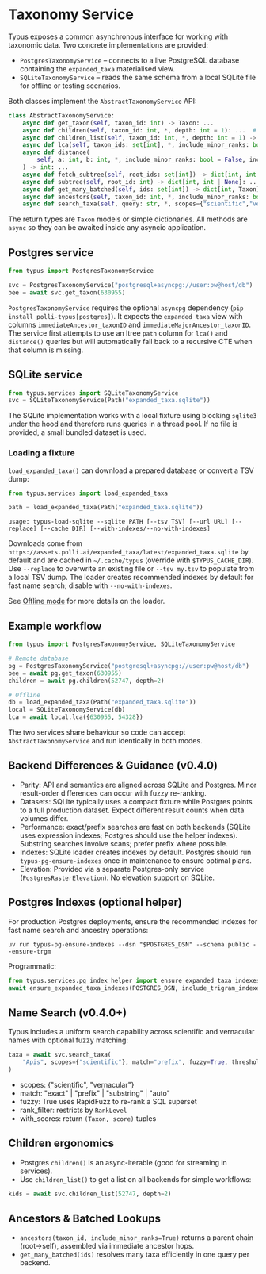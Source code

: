 # Taxonomy Service

Typus exposes a common asynchronous interface for working with taxonomic data. Two concrete implementations are provided:

* `PostgresTaxonomyService` – connects to a live PostgreSQL database containing the `expanded_taxa` materialised view.
* `SQLiteTaxonomyService` – reads the same schema from a local SQLite file for offline or testing scenarios.

Both classes implement the `AbstractTaxonomyService` API:

```python
class AbstractTaxonomyService:
    async def get_taxon(self, taxon_id: int) -> Taxon: ...
    async def children(self, taxon_id: int, *, depth: int = 1): ...  # async-iterable on Postgres
    async def children_list(self, taxon_id: int, *, depth: int = 1) -> list[Taxon]: ...
    async def lca(self, taxon_ids: set[int], *, include_minor_ranks: bool = False) -> Taxon: ...
    async def distance(
        self, a: int, b: int, *, include_minor_ranks: bool = False, inclusive: bool = False
    ) -> int: ...
    async def fetch_subtree(self, root_ids: set[int]) -> dict[int, int | None]: ...
    async def subtree(self, root_id: int) -> dict[int, int | None]: ...
    async def get_many_batched(self, ids: set[int]) -> dict[int, Taxon]: ...
    async def ancestors(self, taxon_id: int, *, include_minor_ranks: bool = True) -> list[int]: ...
    async def search_taxa(self, query: str, *, scopes={"scientific","vernacular"}, match="auto", fuzzy=True, threshold=0.8, limit=20, rank_filter=None, with_scores=False): ...
```

The return types are `Taxon` models or simple dictionaries. All methods are `async` so they can be awaited inside any asyncio application.

## Postgres service

```python
from typus import PostgresTaxonomyService

svc = PostgresTaxonomyService("postgresql+asyncpg://user:pw@host/db")
bee = await svc.get_taxon(630955)
```

`PostgresTaxonomyService` requires the optional `asyncpg` dependency (`pip install polli-typus[postgres]`). It expects the `expanded_taxa` view with columns `immediateAncestor_taxonID` and `immediateMajorAncestor_taxonID`. The service first attempts to use an ltree `path` column for `lca()` and `distance()` queries but will automatically fall back to a recursive CTE when that column is missing.

## SQLite service

```python
from typus.services import SQLiteTaxonomyService
svc = SQLiteTaxonomyService(Path("expanded_taxa.sqlite"))
```

The SQLite implementation works with a local fixture using blocking `sqlite3` under the hood and therefore runs queries in a thread pool. If no file is provided, a small bundled dataset is used.

### Loading a fixture

`load_expanded_taxa()` can download a prepared database or convert a TSV dump:

```python
from typus.services import load_expanded_taxa

path = load_expanded_taxa(Path("expanded_taxa.sqlite"))
```

```
usage: typus-load-sqlite --sqlite PATH [--tsv TSV] [--url URL] [--replace] [--cache DIR] [--with-indexes/--no-with-indexes]
```

Downloads come from `https://assets.polli.ai/expanded_taxa/latest/expanded_taxa.sqlite` by default and are cached in `~/.cache/typus` (override with `$TYPUS_CACHE_DIR`). Use `--replace` to overwrite an existing file or `--tsv my.tsv` to populate from a local TSV dump. The loader creates recommended indexes by default for fast name search; disable with `--no-with-indexes`.

See [Offline mode](offline_mode.md) for more details on the loader.

## Example workflow

```python
from typus import PostgresTaxonomyService, SQLiteTaxonomyService

# Remote database
pg = PostgresTaxonomyService("postgresql+asyncpg://user:pw@host/db")
bee = await pg.get_taxon(630955)
children = await pg.children(52747, depth=2)

# Offline
db = load_expanded_taxa(Path("expanded_taxa.sqlite"))
local = SQLiteTaxonomyService(db)
lca = await local.lca({630955, 54328})
```

The two services share behaviour so code can accept `AbstractTaxonomyService` and run identically in both modes.

## Backend Differences & Guidance (v0.4.0)

- Parity: API and semantics are aligned across SQLite and Postgres. Minor result-order differences can occur with fuzzy re-ranking.
- Datasets: SQLite typically uses a compact fixture while Postgres points to a full production dataset. Expect different result counts when data volumes differ.
- Performance: exact/prefix searches are fast on both backends (SQLite uses expression indexes; Postgres should use the helper indexes). Substring searches involve scans; prefer prefix where possible.
- Indexes: SQLite loader creates indexes by default. Postgres should run `typus-pg-ensure-indexes` once in maintenance to ensure optimal plans.
- Elevation: Provided via a separate Postgres-only service (`PostgresRasterElevation`). No elevation support on SQLite.

## Postgres Indexes (optional helper)

For production Postgres deployments, ensure the recommended indexes for fast name search and ancestry operations:

```
uv run typus-pg-ensure-indexes --dsn "$POSTGRES_DSN" --schema public --ensure-trgm
```

Programmatic:

```python
from typus.services.pg_index_helper import ensure_expanded_taxa_indexes
await ensure_expanded_taxa_indexes(POSTGRES_DSN, include_trigram_indexes=True, ensure_pg_trgm_extension=False)
```

## Name Search (v0.4.0+)

Typus includes a uniform search capability across scientific and vernacular names with optional fuzzy matching:

```python
taxa = await svc.search_taxa(
    "Apis", scopes={"scientific"}, match="prefix", fuzzy=True, threshold=0.8, limit=20,
)
```

- scopes: {"scientific", "vernacular"}
- match: "exact" | "prefix" | "substring" | "auto"
- fuzzy: True uses RapidFuzz to re-rank a SQL superset
- rank_filter: restricts by `RankLevel`
- with_scores: return `(Taxon, score)` tuples

## Children ergonomics

- Postgres `children()` is an async-iterable (good for streaming in services).
- Use `children_list()` to get a list on all backends for simple workflows:

```python
kids = await svc.children_list(52747, depth=2)
```

## Ancestors & Batched Lookups

- `ancestors(taxon_id, include_minor_ranks=True)` returns a parent chain (root→self), assembled via immediate ancestor hops.
- `get_many_batched(ids)` resolves many taxa efficiently in one query per backend.
